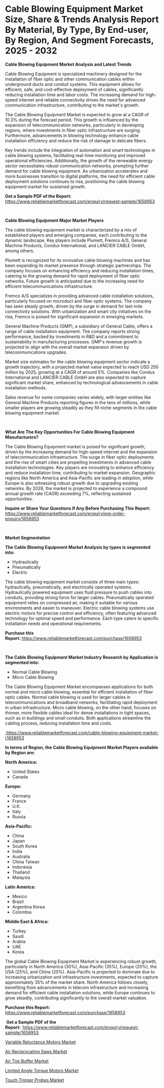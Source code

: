<p><h1>Cable Blowing Equipment Market Size, Share & Trends Analysis Report By Material, By Type, By End-user, By Region, And Segment Forecasts, 2025 - 2032</h1></p><p><strong>Cable Blowing Equipment Market Analysis and Latest Trends</strong></p>
<p><p>Cable Blowing Equipment is specialized machinery designed for the installation of fiber optic and other communication cables within underground ducts and conduit systems. This equipment allows for efficient, safe, and cost-effective deployment of cables, significantly reducing installation time and labor costs. The increasing demand for high-speed internet and reliable connectivity drives the need for advanced communication infrastructure, contributing to the market's growth.</p><p>The Cable Blowing Equipment Market is expected to grow at a CAGR of 10.3% during the forecast period. This growth is influenced by the expansion of telecommunication networks, particularly in developing regions, where investments in fiber optic infrastructure are surging. Furthermore, advancements in blowing technology enhance cable installation efficiency and reduce the risk of damage to delicate fibers.</p><p>Key trends include the integration of automation and smart technologies in cable blowing systems, facilitating real-time monitoring and improved operational efficiencies. Additionally, the growth of the renewable energy sector necessitates robust communication networks, prompting further demand for cable blowing equipment. As urbanization accelerates and more businesses transition to digital platforms, the need for efficient cable deployment solutions continues to rise, positioning the cable blowing equipment market for sustained growth.</p></p>
<p><strong>Get a Sample PDF of the Report:&nbsp;</strong> <a href="https://www.reliablemarketforecast.com/enquiry/request-sample/1658953?utm_campaign=1903&utm_medium=2&utm_source=Github&utm_content=ia&utm_term=08042025&utm_id=cable-blowing-equipment">https://www.reliablemarketforecast.com/enquiry/request-sample/1658953</a></p>
<p>&nbsp;</p>
<p><strong>Cable Blowing Equipment Major Market Players</strong></p>
<p><p>The cable blowing equipment market is characterized by a mix of established players and emerging companies, each contributing to the dynamic landscape. Key players include Plumett, Fremco A/S, General Machine Products, Condux International, and LANCIER CABLE GmbH, among others.</p><p>Plumett is recognized for its innovative cable blowing machines and has been expanding its market presence through strategic partnerships. The company focuses on enhancing efficiency and reducing installation times, catering to the growing demand for rapid deployment of fiber optic networks. Future growth is anticipated due to the increasing need for efficient telecommunications infrastructure.</p><p>Fremco A/S specializes in providing advanced cable installation solutions, particularly focused on microduct and fiber optic systems. The company has seen steady growth, driven by the surge in demand for last-mile connectivity solutions. With urbanization and smart city initiatives on the rise, Fremco is poised for significant expansion in emerging markets.</p><p>General Machine Products (GMP), a subsidiary of General Cable, offers a range of cable installation equipment. The company reports strong performance, backed by investments in R&D and a commitment to sustainability in manufacturing processes. GMP's revenue growth is projected to align with the overall market expansion driven by telecommunications upgrades.</p><p>Market size estimates for the cable blowing equipment sector indicate a growth trajectory, with a projected market value expected to reach USD 250 million by 2025, growing at a CAGR of around 5%. Companies like Condux International and LANCIER CABLE GmbH are also expected to capture significant market share, enhanced by technological advancements in cable installation methods.</p><p>Sales revenue for some companies varies widely, with larger entities like General Machine Products reporting figures in the tens of millions, while smaller players are growing steadily as they fill niche segments in the cable blowing equipment market.</p></p>
<p>&nbsp;</p>
<p><strong>What Are The Key Opportunities For Cable Blowing Equipment Manufacturers?</strong></p>
<p><p>The Cable Blowing Equipment market is poised for significant growth, driven by the increasing demand for high-speed internet and the expansion of telecommunication infrastructure. The surge in fiber optic deployments and the rise of smart cities are propelling investments in advanced cable installation technologies. Key players are innovating to enhance efficiency and reduce installation time, contributing to market expansion. Geographic regions like North America and Asia-Pacific are leading in adoption, while Europe is also witnessing robust growth due to upgrading existing networks. By 2028, the market is projected to experience a compound annual growth rate (CAGR) exceeding 7%, reflecting sustained opportunities.</p></p>
<p><strong>Inquire or Share Your Questions If Any Before Purchasing This Report:</strong> <a href="https://www.reliablemarketforecast.com/enquiry/pre-order-enquiry/1658953?utm_campaign=1903&utm_medium=2&utm_source=Github&utm_content=ia&utm_term=08042025&utm_id=cable-blowing-equipment">https://www.reliablemarketforecast.com/enquiry/pre-order-enquiry/1658953</a></p>
<p>&nbsp;</p>
<p><strong>Market Segmentation</strong></p>
<p><strong>The Cable Blowing Equipment Market Analysis by types is segmented into:</strong></p>
<p><ul><li>Hydraulically</li><li>Pneumatically</li><li>Electric</li></ul></p>
<p><p>The cable blowing equipment market consists of three main types: hydraulically, pneumatically, and electrically operated systems. Hydraulically powered equipment uses fluid pressure to push cables into conduits, providing strong force for larger cables. Pneumatically operated equipment relies on compressed air, making it suitable for various environments and easier to maneuver. Electric cable blowing systems use electric motors for precise control and efficiency, often featuring advanced technology for optimal speed and performance. Each type caters to specific installation needs and operational requirements.</p></p>
<p><strong>Purchase this Report:&nbsp;</strong><a href="https://www.reliablemarketforecast.com/purchase/1658953?utm_campaign=1903&utm_medium=2&utm_source=Github&utm_content=ia&utm_term=08042025&utm_id=cable-blowing-equipment">https://www.reliablemarketforecast.com/purchase/1658953</a></p>
<p>&nbsp;</p>
<p><strong>The Cable Blowing Equipment Market Industry Research by Application is segmented into:</strong></p>
<p><ul><li>Normal Cable Blowing</li><li>Micro Cable Blowing</li></ul></p>
<p><p>The Cable Blowing Equipment Market encompasses applications for both normal and micro cable blowing, essential for efficient installation of fiber optic cables. Normal cable blowing is used for larger cables in telecommunications and broadband networks, facilitating rapid deployment in urban infrastructure. Micro cable blowing, on the other hand, focuses on thinner, more flexible cables ideal for dense installations in tight spaces, such as in buildings and small conduits. Both applications streamline the cabling process, reducing installation time and costs.</p></p>
<p><a href="https://www.reliablemarketforecast.com/cable-blowing-equipment-market-r1658953?utm_campaign=1903&utm_medium=2&utm_source=Github&utm_content=ia&utm_term=08042025&utm_id=cable-blowing-equipment">&nbsp;https://www.reliablemarketforecast.com/cable-blowing-equipment-market-r1658953</a></p>
<p><strong>In terms of Region, the Cable Blowing Equipment Market Players available by Region are:</strong></p>
<p>
    <p> <strong> North America: </strong>
        <ul>
            <li>United States</li>
            <li>Canada</li>
        </ul>
        </p> 
    <p> <strong> Europe: </strong>
        <ul>
            <li>Germany</li>
            <li>France</li>
            <li>U.K.</li>
            <li>Italy</li>
            <li>Russia</li>
        </ul>
        </p> 
    <p> <strong> Asia-Pacific: </strong>
        <ul>
            <li>China</li>
            <li>Japan</li>
            <li>South Korea</li>
            <li>India</li>
            <li>Australia</li>
            <li>China Taiwan</li>
            <li>Indonesia</li>
            <li>Thailand</li>
            <li>Malaysia</li>
        </ul>
        </p> 
    <p> <strong> Latin America: </strong>
        <ul>
            <li>Mexico</li>
            <li>Brazil</li>
            <li>Argentina Korea</li>
            <li>Colombia</li>
        </ul>
        </p> 
    <p> <strong> Middle East & Africa: </strong>
        <ul>
            <li>Turkey</li>
            <li>Saudi</li>
            <li>Arabia</li>
            <li>UAE</li>
            <li>Korea</li>
        </ul>
    </p>
    </p>
<p><p>The global Cable Blowing Equipment Market is experiencing robust growth, particularly in North America (30%), Asia-Pacific (35%), Europe (20%), the USA (25%), and China (20%). Asia-Pacific is projected to dominate due to increasing urbanization and infrastructure investments, expected to capture approximately 35% of the market share. North America follows closely, benefiting from advancements in telecom infrastructure and increasing demand for efficient cable installation solutions, while Europe continues to grow steadily, contributing significantly to the overall market valuation.</p></p>
<p><strong>Purchase this Report: </strong><a href="https://www.reliablemarketforecast.com/purchase/1658953?utm_campaign=1903&utm_medium=2&utm_source=Github&utm_content=ia&utm_term=08042025&utm_id=cable-blowing-equipment">https://www.reliablemarketforecast.com/purchase/1658953</a></p>
<p>&nbsp;<strong>Get a Sample PDF of the Report:&nbsp;&nbsp;</strong><a href="https://www.reliablemarketforecast.com/enquiry/request-sample/1658953?utm_campaign=1903&utm_medium=2&utm_source=Github&utm_content=ia&utm_term=08042025&utm_id=cable-blowing-equipment">https://www.reliablemarketforecast.com/enquiry/request-sample/1658953</a></p>
<p><strong></strong></p>
<p><p><a href="https://github.com/ashepherd82/Market-Research-Report-List-7/blob/main/variable-reluctance-motors-market.md?utm_campaign=1903&utm_medium=2&utm_source=Github&utm_content=ia&utm_term=08042025&utm_id=cable-blowing-equipment">Variable Reluctance Motors Market</a></p><p><a href="https://github.com/vasosblenksk/Market-Research-Report-List-1/blob/main/air-reciprocating-saws-market.md?utm_campaign=1903&utm_medium=2&utm_source=Github&utm_content=ia&utm_term=08042025&utm_id=cable-blowing-equipment">Air Reciprocating Saws Market</a></p><p><a href="https://github.com/ifsahvadenah/Market-Research-Report-List-1/blob/main/air-tire-buffer-market.md?utm_campaign=1903&utm_medium=2&utm_source=Github&utm_content=ia&utm_term=08042025&utm_id=cable-blowing-equipment">Air Tire Buffer Market</a></p><p><a href="https://github.com/irfadac/Market-Research-Report-List-5/blob/main/limited-angle-torque-motors-market.md?utm_campaign=1903&utm_medium=2&utm_source=Github&utm_content=ia&utm_term=08042025&utm_id=cable-blowing-equipment">Limited Angle Torque Motors Market</a></p><p><a href="https://github.com/merzafairy04/Market-Research-Report-List-1/blob/main/touch-trigger-probes-market.md?utm_campaign=1903&utm_medium=2&utm_source=Github&utm_content=ia&utm_term=08042025&utm_id=cable-blowing-equipment">Touch Trigger Probes Market</a></p></p>